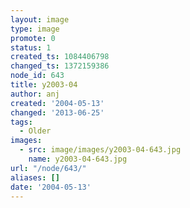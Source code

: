 ```yaml
---
layout: image
type: image
promote: 0
status: 1
created_ts: 1084406798
changed_ts: 1372159386
node_id: 643
title: y2003-04
author: anj
created: '2004-05-13'
changed: '2013-06-25'
tags:
  - Older
images:
  - src: image/images/y2003-04-643.jpg
    name: y2003-04-643.jpg
url: "/node/643/"
aliases: []
date: '2004-05-13'
---
```


